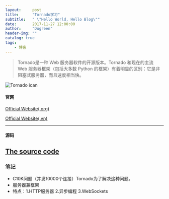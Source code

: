 ```yaml
---
layout:     post
title:      "Tornado学习"
subtitle:   " \"Hello World, Hello Blog\""
date:       2017-11-27 12:00:00
author:     "Dugreen"
header-img: ""
catalog: true
tags:
    - 博客
---
```


> Tornado是一种 Web 服务器软件的开源版本。Tornado 和现在的主流 Web 服务器框架（包括大多数 Python 的框架）有着明显的区别：它是非阻塞式服务器，而且速度相当快。


![Tornado ican](http://www.tornadoweb.org/en/stable/_images/tornado.png)


#### 官网

[Official Website(.org)](http://www.tornadoweb.org/en/stable/#)

[Official Website(.vn)](http://www.tornadoweb.cn/)

---
#### 源码
[The source code](https://github.com/tornadoweb/tornado)
---

### 笔记
- C10K问题（并发10000个连接）Tornado为了解决这种问题。
- 服务器兼框架
- 特点：1.HTTP服务器 2.异步编程 3.WebSockets
